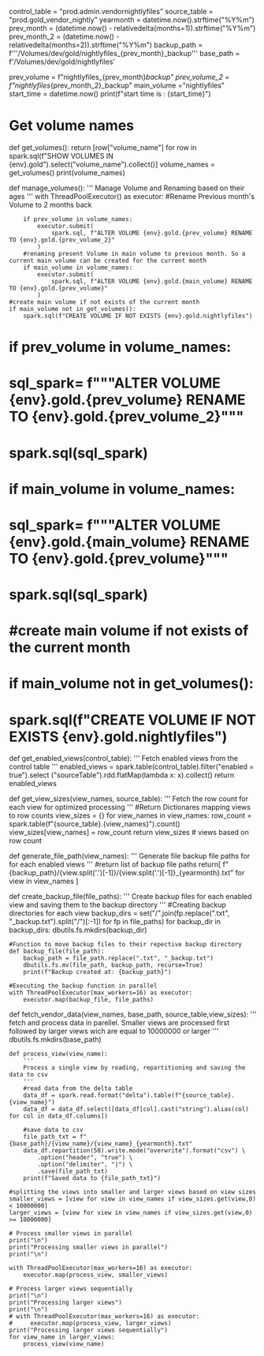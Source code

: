 control_table = "prod.admin.vendornightlyfiles"
source_table = "prod.gold_vendor_nightly"
yearmonth = datetime.now().strftime("%Y%m")
prev_month = (datetime.now() - relativedelta(months=1)).strftime("%Y%m")
prev_month_2 = (datetime.now() - relativedelta(months=2)).strftime("%Y%m")
backup_path = f'''/Volumes/dev/gold/nightlyfiles_{prev_month}_backup'''
base_path = f'/Volumes/dev/gold/nightlyfiles'


prev_volume = f"nightlyfiles_{prev_month}_backup"
prev_volume_2 = f"nightlyfiles_{prev_month_2}_backup"
main_volume ="nightlyfiles"
start_time = datetime.now()
print(f"start time is : {start_time}")

# Get volume names
def get_volumes():
    return [row["volume_name"] for row in spark.sql(f"SHOW VOLUMES IN {env}.gold").select("volume_name").collect()]
volume_names = get_volumes()
print(volume_names)


def manage_volumes():
    '''
    Manage Volume and Renaming based on their ages
    '''
    with ThreadPoolExecutor() as executor:
        #Rename Previous month's Volume to 2 months back
        
        if prev_volume in volume_names:
            executor.submit(
                spark.sql, f"ALTER VOLUME {env}.gold.{prev_volume} RENAME TO {env}.gold.{prev_volume_2}"
            )
        #renaming present Volume in main volume to previous month. So a current main volume can be created for the current month
        if main_volume in volume_names:
            executor.submit(
                spark.sql, f"ALTER VOLUME {env}.gold.{main_volume} RENAME TO {env}.gold.{prev_volume}"
            )
    #create main volume if not exists of the current month
    if main_volume not in get_volumes():
        spark.sql(f"CREATE VOLUME IF NOT EXISTS {env}.gold.nightlyfiles")
 
# if prev_volume in volume_names:
#     sql_spark= f"""ALTER VOLUME {env}.gold.{prev_volume} RENAME TO {env}.gold.{prev_volume_2}"""
#     spark.sql(sql_spark)    

# if main_volume in volume_names:
#     sql_spark= f"""ALTER VOLUME  {env}.gold.{main_volume} RENAME TO {env}.gold.{prev_volume}"""
#     spark.sql(sql_spark)

# #create main volume if not exists of the current month
# if main_volume not in get_volumes():
#     spark.sql(f"CREATE VOLUME IF NOT EXISTS {env}.gold.nightlyfiles")


 def get_enabled_views(control_table):
  '''
  Fetch enabled views from the control table
  '''
  enabled_views = spark.table(control_table).filter("enabled = true").select ("sourceTable").rdd.flatMap(lambda x: x).collect()
  return enabled_views


def get_view_sizes(view_names, source_table):
  '''
  Fetch the row count for each view for optimized processing
  '''
  #Return Dictionares mapping views to row counts
  view_sizes = {}
  for view_names in view_names:
    row_count = spark.table(f"{source_table}.{view_names}").count()
    view_sizes[view_names] = row_count
  return view_sizes # views based on row count


def generate_file_path(view_names):
  '''
  Generate file backup file paths for for each enabled views
  '''
  #return list of backup file paths
  return[
    f"{backup_path}/{view.split('.')[-1]}/{view.split('.')[-1]}_{yearmonth}.txt"
    for view in view_names
  ]

def create_backup_file(file_paths):
    '''
    Create backup files for each enabled view and saving them to the backup directory
    '''
    #Creating backup directories for each view
    backup_dirs = set("/".join(fp.replace(".txt", "_backup.txt").split("/")[:-1]) for fp in file_paths)
    for backup_dir in backup_dirs:
        dbutils.fs.mkdirs(backup_dir)

    #Function to move backup files to their repective backup directory
    def backup_file(file_path):
        backup_path = file_path.replace(".txt", "_backup.txt")
        dbutils.fs.mv(file_path, backup_path, recurse=True)
        print(f"Backup created at: {backup_path}")

    #Executing the backup function in parallel
    with ThreadPoolExecutor(max_workers=16) as executor:
        executor.map(backup_file, file_paths)


def fetch_vendor_data(view_names, base_path, source_table,view_sizes):
    '''
    fetch and process data in parellel. Smaller views are processed first followed by larger views wich are equal to 10000000 or larger
    '''
    dbutils.fs.mkdirs(base_path)

    def process_view(view_name):
        '''
        Process a single view by reading, repartitioning and saving the data to csv
        '''
        #read data from the delta table
        data_df = spark.read.format("delta").table(f"{source_table}.{view_name}")
        data_df = data_df.select([data_df[col].cast("string").alias(col) for col in data_df.columns])

        #save data to csv
        file_path_txt = f"{base_path}/{view_name}/{view_name}_{yearmonth}.txt"
        data_df.repartition(50).write.mode("overwrite").format("csv") \
            .option("header", "true") \
            .option("delimiter", "|") \
            .save(file_path_txt)
        print(f"Saved data to {file_path_txt}")

    #splitting the views into smaller and larger views based on view sizes
    smaller_views = [view for view in view_names if view_sizes.get(view,0) < 10000000]
    larger_views = [view for view in view_names if view_sizes.get(view,0) >= 10000000]

    # Process smaller views in parallel
    print("\n")
    print("Processing smaller views in parallel")
    print("\n")
    
    with ThreadPoolExecutor(max_workers=16) as executor:
        executor.map(process_view, smaller_views)

    # Process larger views sequentially
    print("\n")
    print("Processing larger views")
    print("\n")
    # with ThreadPoolExecutor(max_workers=16) as executor:
    #     executor.map(process_view, larger_views)
    print("Processing larger views sequentially")
    for view_name in larger_views:
        process_view(view_name)

  

